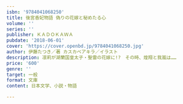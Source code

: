 ```yaml
---
isbn: '9784041068250'
title: 後宮香妃物語 偽りの花嫁と秘めたる心
volume: ''
series: ''
publisher: ＫＡＤＯＫＡＷＡ
pubdate: '2018-06-01'
cover: 'https://cover.openbd.jp/9784041068250.jpg'
author: 伊藤たつき／著 カスカベアキラ／イラスト
description: 凛莉が湖蘭国皇太子・聖雷の花嫁に!?　その時、煌翔と我嵐は……
price: '600'
genre: ''
target: 一般
format: 文庫
content: 日本文学、小説・物語

---
```

